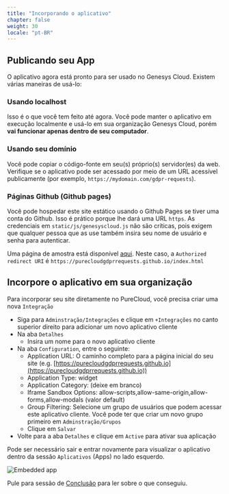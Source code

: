 ```yaml
---
title: "Incorporando o aplicativo"
chapter: false
weight: 30
locale: "pt-BR"
---
```


## Publicando seu App

O aplicativo agora está pronto para ser usado no Genesys Cloud. Existem várias maneiras de usá-lo:

### Usando localhost

Isso é o que você tem feito até agora. Você pode manter o aplicativo em execução localmente e usá-lo em sua organização Genesys Cloud, porém **vai funcionar apenas dentro de seu computador**.

### Usando seu domínio

Você pode copiar o código-fonte em seu(s) próprio(s) servidor(es) da web. Verifique se o aplicativo pode ser acessado por meio de um URL acessível publicamente (por exemplo, `https://mydomain.com/gdpr-requests`).

### Páginas Github (Github pages)

Você pode hospedar este site estático usando o Github Pages se tiver uma conta do Github. Isso é prático porque lhe dará uma URL `https`. As credenciais em `static/js/genesyscloud.js` não são críticas, pois exigem que qualquer pessoa que as use também insira seu nome de usuário e senha para autenticar.

Uma página de amostra está disponível [aqui](https://github.com/purecloudgdprrequests/purecloudgdprrequests.github.io). Neste caso, a `Authorized redirect URI` é `https://purecloudgdprrequests.github.io/index.html`

## Incorpore o aplicativo em sua organização

Para incorporar seu site diretamente no PureCloud, você precisa criar uma nova `Integração`

- Siga para `Adminstração/Integrações` e clique em `+Integrações` no canto superior direito para adicionar um novo aplicativo cliente
- Na aba `Detalhes`
  - Insira um nome para o novo aplicativo cliente
- Na aba `Configuration`, entre o seguinte:
  - Application URL: O caminho completo para a página inicial do seu site (e.g. [https://purecloudgdprrequests.github.io](https://purecloudgdprrequests.github.io))
  - Application Type: widget
  - Application Category: (deixe em branco)
  - Iframe Sandbox Options: allow-scripts,allow-same-origin,allow-forms,allow-modals (valor default)
  - Group Filtering: Selecione um grupo de usuários que podem acessar este aplicativo cliente. Você pode ter que criar um novo grupo primeiro em `Adminstração/Grupos`
  - Clique em `Salvar`
- Volte para a aba `Detalhes` e clique em `Active` para ativar sua aplicação

Pode ser necessário sair e entrar novamente para visualizar o aplicativo dentro da sessão `Aplicativos` (Apps) no lado esquerdo.

![Embedded app](../images/app_icons.jpg)

Pule para sessão de [Conclusão](../090-Conclution/_index.html) para ler sobre o que conseguiu.
